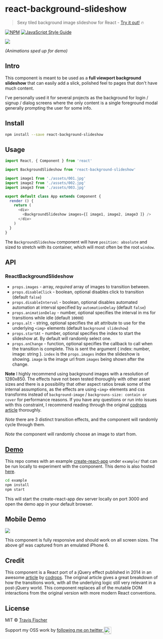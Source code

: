 # react-background-slideshow

> Sexy tiled background image slideshow for React - [Try it out!](https://transitive-bullshit.github.io/react-background-slideshow) :fire:

[![NPM](https://img.shields.io/npm/v/react-background-slideshow.svg)](https://www.npmjs.com/package/react-background-slideshow) [![JavaScript Style Guide](https://img.shields.io/badge/code_style-standard-brightgreen.svg)](https://standardjs.com)

![](https://raw.githubusercontent.com/transitive-bullshit/react-background-slideshow/master/example/media/slideshow-demo-desktop.gif)

*(Animations sped up for demo)*

## Intro

This component is meant to be used as a **full viewport background slideshow** that can easily add a slick, polished feel to pages that don't have much content.

I've personally used it for several projects as the background for login / signup / dialog screens where the only content is a single foreground modal generally prompting the user for some info.

## Install

```bash
npm install --save react-background-slideshow
```

## Usage

```js
import React, { Component } from 'react'

import BackgroundSlideshow from 'react-background-slideshow'

import image1 from './assets/001.jpg'
import image2 from './assets/002.jpg'
import image3 from './assets/003.jpg'

export default class App extends Component {
  render () {
    return (
      <div>
        <BackgroundSlideshow images={[ image1, image2, image3 ]} />
      </div>
    )
  }
}
```

The `BackgroundSlideshow` component will have `position: absolute` and sized to stretch with its container, which will most often be the root `window`.

## API

### ReactBackgroundSlideshow

- `props.images` - array<string>, *required* array of images to transition between.
- `props.disableClick` - boolean, optional disables click to transition (default `false`)
- `props.disableInterval` - boolean, optional disables automated automation at interval specified by `automationDelay` (default `false`)
- `props.animationDelay` - number, optional specifies the interval in ms for transitions while idle (default `10000`)
- `props.alt` - string, optional specifies the alt attribute to use for the underlying `<img>` elements (default `background slideshow`)
- `props.startAt` - number, optional specifies the index to start the slideshow at. By default will randomly select one.
- `props.onChange` - function, optional specifies the callback to call when the transition is complete. This is sent the argument { index: number, image: string }. `index` is the `props.images` index the slideshow is showing. `image` is the image url from `images` being shown after the change.

**Note** I highly recommend using background images with a resolution of 1280x850. The effects have not been tested thoroughly with other asset sizes and there is a possibility that other aspect ratios break some of the internal assumptions, as the effects are using `<img>` elements and css transforms instead of `background-image` / `backgrouns-size: contain or cover` for performance reasons. If you have any questions or run into issues with this constraint, I recommend reading through the original [codrops article](http://tympanus.net/codrops/2014/06/11/how-to-create-a-tiled-background-slideshow) thoroughly.

*Note* there are 3 distinct transition effects, and the component will randomly cycle through them.

*Note* the component will randomly choose an image to start from.

## [Demo](https://transitive-bullshit.github.io/react-background-slideshow)

This repo comes with an example [create-react-app](https://github.com/facebookincubator/create-react-app) under `example/` that can be run locally to experiment with the component. This demo is also hosted [here](https://transitive-bullshit.github.io/react-background-slideshow).

```bash
cd example
npm install
npm start
```

This will start the create-react-app dev server locally on port 3000 and open the demo app in your default browser.

## Mobile Demo

![](https://raw.githubusercontent.com/transitive-bullshit/react-background-slideshow/master/example/media/slideshow-demo-mobile.gif)

This component is fully responsive and should work on all screen sizes. The above gif was captured from an emulated iPhone 6.

## Credit

This component is a React port of a jQuery effect published in 2014 in an awesome [article](http://tympanus.net/codrops/2014/06/11/how-to-create-a-tiled-background-slideshow) by [codrops](https://tympanus.net/codrops/). The original article gives a great breakdown of how the transitions work, with all the underlying logic still very relevant in a post-jQuery world. This component replaces all of the mutable DOM interactions from the original version with more modern React conventions.

## License

MIT © [Travis Fischer](https://github.com/transitive-bullshit)

Support my OSS work by <a href="https://twitter.com/transitive_bs">following me on twitter <img src="https://storage.googleapis.com/saasify-assets/twitter-logo.svg" alt="twitter" height="24px" align="center"></a>

